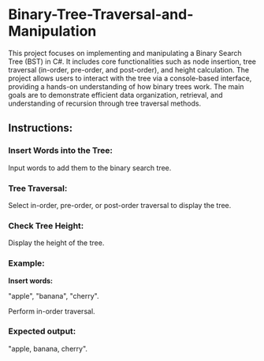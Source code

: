 # Binary-Tree-Traversal-and-Manipulation

This project focuses on implementing and manipulating a Binary Search Tree (BST) in C#. It includes core functionalities such as node insertion, tree traversal (in-order, pre-order, and post-order), and height calculation. The project allows users to interact with the tree via a console-based interface, providing a hands-on understanding of how binary trees work. The main goals are to demonstrate efficient data organization, retrieval, and understanding of recursion through tree traversal methods.

## Instructions:

### Insert Words into the Tree:

Input words to add them to the binary search tree.

### Tree Traversal:

Select in-order, pre-order, or post-order traversal to display the tree.

### Check Tree Height:

Display the height of the tree.

### Example:

**Insert words:** 

"apple", "banana", "cherry".

Perform in-order traversal.

### Expected output: 

"apple, banana, cherry".
